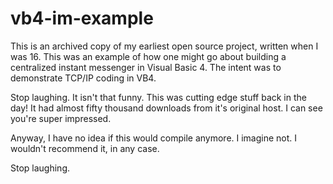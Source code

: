 # vb4-im-example

This is an archived copy of my earliest open source project, written when I was 16. This was an example of how one might go about building a centralized instant messenger in Visual Basic 4. The intent was to demonstrate TCP/IP coding in VB4.

Stop laughing. It isn't that funny. This was cutting edge stuff back in the day! It had almost fifty thousand downloads from it's original host. I can see you're super impressed.

Anyway, I have no idea if this would compile anymore. I imagine not. I wouldn't recommend it, in any case.

Stop laughing.